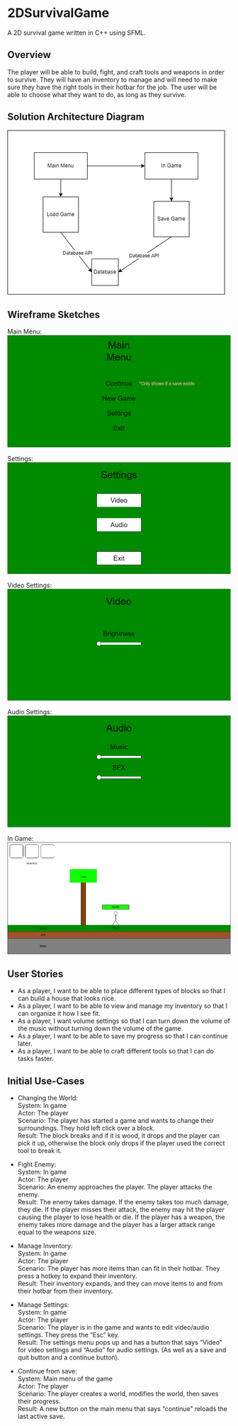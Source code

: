 # 2DSurvivalGame
A 2D survival game written in C++ using SFML.

## Overview
The player will be able to build, fight, and craft tools and weapons in order to survive. They will have an inventory to manage and will need to make sure they have the right tools in their hotbar for the job. The user will be able to choose what they want to do, as long as they survive.

## Solution Architecture Diagram
![Image showing save and load functions using database api to interact with the database](https://github.com/Unyxuous/2DSurvivalGame/blob/main/Design%20Documents/Solution%20Architecture%20Diagram.png)

## Wireframe Sketches
Main Menu:
![Image of main menu](https://github.com/Unyxuous/2DSurvivalGame/blob/main/Design%20Documents/Main%20Menu.png)

Settings:
![Image of settings](https://github.com/Unyxuous/2DSurvivalGame/blob/main/Design%20Documents/Settings.png)

Video Settings:
![Image of video settings](https://github.com/Unyxuous/2DSurvivalGame/blob/main/Design%20Documents/Video%20Settings.png)

Audio Settings:
![Image of audio settings](https://github.com/Unyxuous/2DSurvivalGame/blob/main/Design%20Documents/Audio%20Settings.png)

In Game:
![Image of basic game layout](https://github.com/Unyxuous/2DSurvivalGame/blob/main/Design%20Documents/Game%20Screen.png)

## User Stories
* As a player, I want to be able to place different types of blocks so that I can build a house that looks nice.
* As a player, I want to be able to view and manage my inventory so that I can organize it how I see fit.
* As a player, I want volume settings so that I can turn down the volume of the music without turning down the volume of the game.
* As a player, I want to be able to save my progress so that I can continue later.
* As a player, I want to be able to craft different tools so that I can do tasks faster.

## Initial Use-Cases
* Changing the World:  
   System: In game  
   Actor: The player  
   Scenario: The player has started a game and wants to change their surroundings. They hold left click over a block.  
   Result: The block breaks and if it is wood, it drops and the player can pick it up, otherwise the block only drops if the player used the correct tool to break it.  

* Fight Enemy:  
   System: In game  
   Actor: The player  
   Scenario: An enemy approaches the player. The player attacks the enemy.  
   Result: The enemy takes damage. If the enemy takes too much damage, they die. If the player misses their attack, the enemy may hit the player causing the player to lose health or die. If the player has a weapon, the enemy takes more damage and the player has a larger attack range equal to the weapons size.  

* Manage Inventory:  
   System: In game  
   Actor: The player  
   Scenario: The player has more items than can fit in their hotbar. They press a hotkey to expand their inventory.  
   Result: Their inventory expands, and they can move items to and from their hotbar from their inventory.  

* Manage Settings:  
   System: In game  
   Actor: The player  
   Scenario: The player is in the game and wants to edit video/audio settings. They press the “Esc” key.  
   Result: The settings menu pops up and has a button that says “Video” for video settings and “Audio” for audio settings. (As well as a save and quit button and a continue button).  

* Continue from save:  
   System: Main menu of the game  
   Actor: The player  
   Scenario: The player creates a world, modifies the world, then saves their progress.  
   Result: A new button on the main menu that says “continue” reloads the last active save.  

